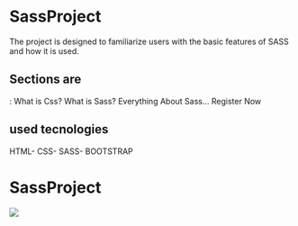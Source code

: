 <h1>SassProject</h1>
The project is designed to familiarize users with the basic features of SASS and how it is used. 
<h2>Sections are</h2> :
What is Css? 
What is Sass?
Everything About Sass... 
Register Now

<h2>used tecnologies</h2>
HTML- CSS- SASS- BOOTSTRAP



<h1>SassProject</h1>

<img src="/images/html-scss.gif"/>

